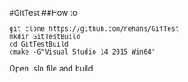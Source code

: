 #GitTest
##How to
```
git clone https://github.com/rehans/GitTest
mkdir GitTestBuild
cd GitTestBuild
cmake -G"Visual Studio 14 2015 Win64"
```

Open .sln file and build.